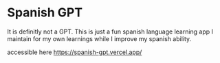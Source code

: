 # Spanish GPT

It is definitly not a GPT. This is just a fun spanish language learning app I maintain for my own learnings while I improve my spanish ability. 

accessible here https://spanish-gpt.vercel.app/
